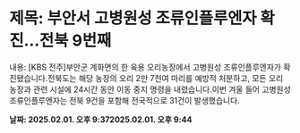 # **제목: 부안서 고병원성 조류인플루엔자 확진…전북 9번째**

  내용: [KBS 전주]부안군 계화면의 한 육용 오리농장에서 고병원성 조류인플루엔자가 확진됐습니다.전북도는 해당 농장의 오리 2만 7천여 마리를 예방적 처분하고, 모든 오리 농장과 관련 시설에 24시간 동안 이동 중지 명령을 내렸습니다.이번 겨울 들어 고병원성 조류인플루엔자는 전북 9건을 포함해 전국적으로 31건이 발생했습니다.

  **날짜: 2025.02.01. 오후 9:372025.02.01. 오후 9:44**